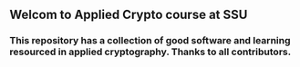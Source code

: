 ## Welcom to Applied Crypto course at SSU

### This repository has a collection of good software and learning resourced in applied cryptography. Thanks to all contributors.
